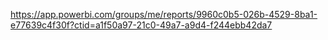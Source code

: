 https://app.powerbi.com/groups/me/reports/9960c0b5-026b-4529-8ba1-e77639c4f30f?ctid=a1f50a97-21c0-49a7-a9d4-f244ebb42da7
